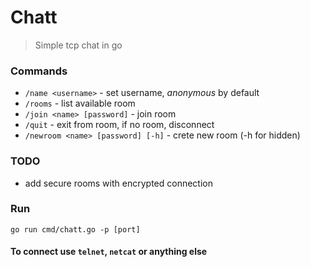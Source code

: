 # Chatt
> Simple tcp chat in go


### Commands
- `/name <username>` - set username, *anonymous* by default
- `/rooms` - list available room
- `/join <name> [password]` - join room
- `/quit` - exit from room, if no room, disconnect
- `/newroom <name> [password] [-h]` - crete new room (-h for hidden)


### TODO
- add secure rooms with encrypted connection

### Run
`go run cmd/chatt.go -p [port]`

#### To connect use `telnet`, `netcat` or anything else